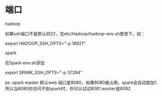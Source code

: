# 端口



hadoop



如果ssh端口不是默认的22，在etc/Hadoop/hadoop-env.sh里改下。如：



export HADOOP\_SSH\_OPTS="-p 18921"



spark

在Spark-env.sh添加

export SPARK\_SSH\_OPTS="-p 37294"



ps :spark master 默认web 端口是8080，如果8080被占用，spark会自动就加1.所以当8080你访问不到spark时，你可以试试8081.worker是8082


